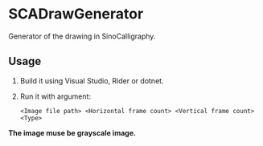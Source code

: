 # SCADrawGenerator
Generator of the drawing in SinoCalligraphy.  

## Usage

1. Build it using Visual Studio, Rider or dotnet.  

2. Run it with argument:  

   `<Image file path> <Horizontal frame count> <Vertical frame count> <Type>`  

**The image muse be grayscale image.**
